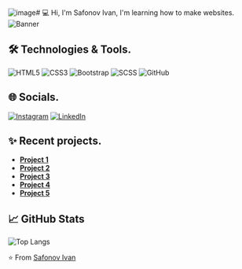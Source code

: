 ![image](https://github.com/user-attachments/assets/cb0f524c-a7f9-4b29-9dfc-82be0a1b95e6)# 💻 Hi, I'm Safonov Ivan, I'm learning how to make websites.
![Banner](https://sun9-74.userapi.com/impg/I4D5s8d-6nTKjZNjtfTU5fihCs_75IxdHeC96g/s0JoT0FRNKM.jpg?size=850x250&quality=95&sign=e1fc23b3b77589490c8548141098b3fa&type=album)

## 🛠 Technologies & Tools.
![HTML5](https://img.shields.io/badge/-HTML5-E34F26?style=for-the-badge&logo=html5&logoColor=white)
![CSS3](https://img.shields.io/badge/-CSS3-1572B6?style=for-the-badge&logo=css3&logoColor=white)
![Bootstrap](https://img.shields.io/badge/-Bootstrap-7952B3?style=for-the-badge&logo=bootstrap&logoColor=white)
![SCSS](https://img.shields.io/badge/-SCSS-CC6699?style=for-the-badge&logo=sass&logoColor=white)
![GitHub](https://img.shields.io/badge/-GitHub-181717?style=for-the-badge&logo=github&logoColor=white)




## 🌐 Socials.
[![Instagram](https://img.shields.io/badge/-Instagram-E4405F?style=for-the-badge&logo=instagram&logoColor=white)](https://www.instagram.com/safonov.iv/)
[![LinkedIn](https://img.shields.io/badge/-LinkedIn-0A66C2?style=for-the-badge&logo=linkedin&logoColor=white)](https://www.linkedin.com/in/ivan-safonov-158b64243/)



## ✨ Recent projects.

- **[Project 1](https://safonov-ivan.github.io/Marketing/)** 
- **[Project 2](https://safonov-ivan.github.io/bootstrap-learning-day1/)** 
- **[Project 3](https://safonov-ivan.github.io/learn-card-hover/)**
- **[Project 4](https://safonov-ivan.github.io/infoCountries/)**
- **[Project 5](https://safonov-ivan.github.io/travelDiary/)**

## 📈 GitHub Stats
![Top Langs](https://github-readme-stats.vercel.app/api/top-langs/?username=Safonov-Ivan&layout=compact&theme=radical)


⭐️ From [Safonov Ivan](https://github.com/Safonov-Ivan)
